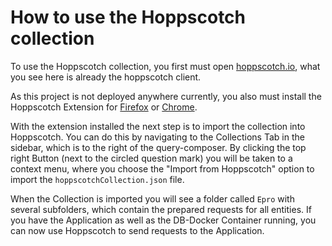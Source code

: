 # How to use the Hoppscotch collection
To use the Hoppscotch collection, you first must open 
[hoppscotch.io](hoppscotch.io), what you see here is already the
hoppscotch client.

As this project is not deployed anywhere currently, you also must install
the Hoppscotch Extension for [Firefox](https://addons.mozilla.org/de/firefox/addon/hoppscotch/) or [Chrome](https://chrome.google.com/webstore/detail/hoppscotch-browser-extens/amknoiejhlmhancpahfcfcfhllgkpbld).

With the extension installed the next step is to import the collection into
Hoppscotch. You can do this by navigating to the Collections Tab in the sidebar, which is
to the right of the query-composer. By clicking the top right Button (next to the circled
question mark) you will be taken to a context menu, where you choose the "Import from 
Hoppscotch" option to import the `hoppscotchCollection.json` file.

When the Collection is imported you will see a folder called `Epro` with
several subfolders, which contain the prepared requests for all entities.
If you have the Application as well as the DB-Docker Container running, you
can now use Hoppscotch to send requests to the Application.